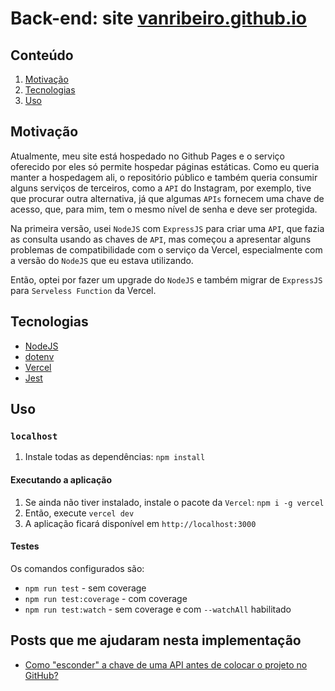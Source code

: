 # Back-end: site [vanribeiro.github.io](https://vanribeiro.github.io/)

## Conteúdo
1. [Motivação](#motivação)
2. [Tecnologias](#tecnologias)
3. [Uso](#uso)

## Motivação
Atualmente, meu site está hospedado no Github Pages e o serviço oferecido por eles só permite hospedar páginas estáticas. Como eu queria manter a hospedagem ali, o repositório público e também queria consumir alguns serviços de terceiros, como a `API` do Instagram, por exemplo, tive que procurar outra alternativa, já que algumas `APIs` fornecem uma chave de acesso, que, para mim, tem o mesmo nível de senha e deve ser protegida.

Na primeira versão, usei `NodeJS` com `ExpressJS` para criar uma `API`, que fazia as consulta usando as chaves de `API`, mas começou a apresentar alguns problemas de compatibilidade com o serviço da Vercel, especialmente com a versão do `NodeJS` que eu estava utilizando. 

Então, optei por fazer um upgrade do `NodeJS` e também migrar de `ExpressJS` para `Serveless Function` da Vercel.

## Tecnologias 

- [NodeJS](https://nodejs.org/en/)
- [dotenv](https://www.npmjs.com/package/dotenv)
- [Vercel](https://vercel.com/)
- [Jest](https://jestjs.io/)

## Uso

### `localhost`

1. Instale todas as dependências: `npm install`

#### Executando a aplicação

1. Se ainda não tiver instalado, instale o pacote da `Vercel`: `npm i -g vercel`
2. Então, execute `vercel dev`
3. A aplicação ficará disponível em `http://localhost:3000`

#### Testes

Os comandos configurados são:

- `npm run test` - sem coverage
- `npm run test:coverage` - com coverage
- `npm run test:watch` - sem coverage e com `--watchAll` habilitado

## Posts que me ajudaram nesta implementação

- [Como "esconder" a chave de uma API antes de colocar o projeto no GitHub?](https://pt.stackoverflow.com/questions/477756/como-esconder-a-chave-de-uma-api-antes-de-colocar-o-projeto-no-github)
